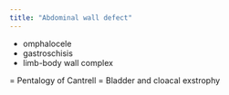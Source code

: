 ```yaml
---
title: "Abdominal wall defect"
---
```

- omphalocele
- gastroschisis
- limb-body wall complex

= Pentalogy of Cantrell
= Bladder and cloacal exstrophy


